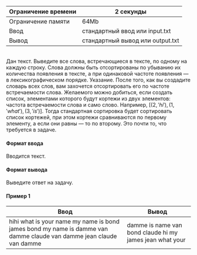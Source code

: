 | Ограничение времени 	| 2 секунды                        	|
|---------------------	|----------------------------------	|
| Ограничение памяти  	| 64Mb                             	|
| Ввод                	| стандартный ввод или input.txt   	|
| Вывод               	| стандартный вывод или output.txt 	|

\
Дан текст. Выведите все слова, встречающиеся в тексте, по одному на каждую строку. Слова должны быть отсортированы по убыванию их количества появления в тексте, а при одинаковой частоте появления — в лексикографическом порядке. Указание. После того, как вы создадите словарь всех слов, вам захочется отсортировать его по частоте встречаемости слова. Желаемого можно добиться, если создать список, элементами которого будут кортежи из двух элементов: частота встречаемости слова и само слово. Например, $[(2, 'hi'), (1, 'what'), (3, 'is')]$. Тогда стандартная сортировка будет сортировать список кортежей, при этом кортежи сравниваются по первому элементу, а если они равны — то по второму. Это почти то, что требуется в задаче.

#### Формат ввода ####
Вводится текст.

#### Формат вывода ####
Выведите ответ на задачу.

#### Пример 1 ####
| Ввод                                                                                                                  	| Вывод                                                    	|
|-----------------------------------------------------------------------------------------------------------------------	|----------------------------------------------------------	|
| hihi what is your name my name is bond james bond my name is damme van damme claude van damme jean claude van damme  	| damme is name van bond claude hi my james jean what your 	|
